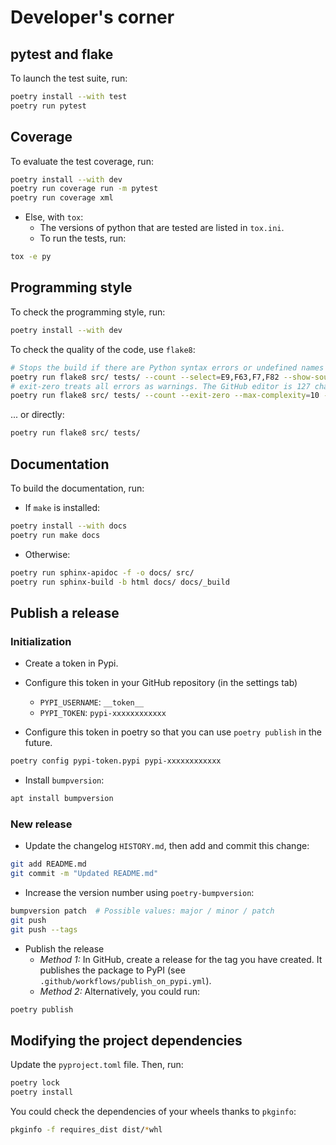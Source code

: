 # Developer's corner
## pytest and flake

To launch the test suite, run:

```bash
poetry install --with test
poetry run pytest
```

## Coverage

To evaluate the test coverage, run:

```bash
poetry install --with dev
poetry run coverage run -m pytest
poetry run coverage xml
```

* Else, with `tox`:
  * The versions of python that are tested are listed in `tox.ini`.
  * To run the tests, run:

```bash
tox -e py
```

## Programming style

To check the programming style, run:

```bash
poetry install --with dev
```

To check the quality of the code, use `flake8`:
```bash
# Stops the build if there are Python syntax errors or undefined names
poetry run flake8 src/ tests/ --count --select=E9,F63,F7,F82 --show-source --statistics
# exit-zero treats all errors as warnings. The GitHub editor is 127 chars wide
poetry run flake8 src/ tests/ --count --exit-zero --max-complexity=10 --max-line-length=127 --statistics
```
... or directly:
```bash
poetry run flake8 src/ tests/
```

## Documentation

To build the documentation, run:
* If `make` is installed:

```bash
poetry install --with docs
poetry run make docs
```

* Otherwise:

```bash
poetry run sphinx-apidoc -f -o docs/ src/
poetry run sphinx-build -b html docs/ docs/_build
```

## Publish a release
### Initialization

* Create a token in Pypi.

* Configure this token in your GitHub repository (in the settings tab)
  * `PYPI_USERNAME`: `__token__`
  * `PYPI_TOKEN`: `pypi-xxxxxxxxxxxx`

* Configure this token in poetry so that you can use `poetry publish` in the future.

```bash
poetry config pypi-token.pypi pypi-xxxxxxxxxxxx
```

* Install `bumpversion`:

```bash
apt install bumpversion
```

### New release

* Update the changelog `HISTORY.md`, then add and commit this change:

```bash
git add README.md
git commit -m "Updated README.md"
```

* Increase the version number using `poetry-bumpversion`:

```bash
bumpversion patch  # Possible values: major / minor / patch
git push
git push --tags
```

* Publish the release
  * _Method 1:_ In GitHub, create a release for the tag you have created.
    It publishes the package to PyPI (see `.github/workflows/publish_on_pypi.yml`).
  * _Method 2:_ Alternatively, you could run:

```bash
poetry publish
```

## Modifying the project dependencies

Update the `pyproject.toml` file. Then, run:

```bash
poetry lock
poetry install
```

You could check the dependencies of your wheels thanks to `pkginfo`:

```bash
pkginfo -f requires_dist dist/*whl
```
